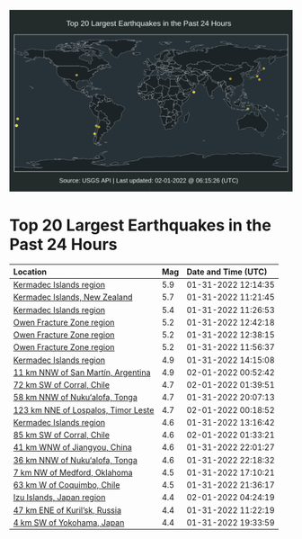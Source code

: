 ![Map](./map.png)

# Top 20 Largest Earthquakes in the Past 24 Hours

| Location | Mag | Date and Time (UTC) |
|:---|:---|:---|
| [Kermadec Islands region](https://earthquake.usgs.gov/earthquakes/eventpage/us7000gglh) | 5.9 | 01-31-2022 12:14:35 |
| [Kermadec Islands, New Zealand](https://earthquake.usgs.gov/earthquakes/eventpage/us7000ggkz) | 5.7 | 01-31-2022 11:21:45 |
| [Kermadec Islands region](https://earthquake.usgs.gov/earthquakes/eventpage/us7000ggl1) | 5.4 | 01-31-2022 11:26:53 |
| [Owen Fracture Zone region](https://earthquake.usgs.gov/earthquakes/eventpage/us7000gglq) | 5.2 | 01-31-2022 12:42:18 |
| [Owen Fracture Zone region](https://earthquake.usgs.gov/earthquakes/eventpage/us7000gglp) | 5.2 | 01-31-2022 12:38:15 |
| [Owen Fracture Zone region](https://earthquake.usgs.gov/earthquakes/eventpage/us7000ggl9) | 5.2 | 01-31-2022 11:56:37 |
| [Kermadec Islands region](https://earthquake.usgs.gov/earthquakes/eventpage/us7000ggmh) | 4.9 | 01-31-2022 14:15:08 |
| [11 km NNW of San Martín, Argentina](https://earthquake.usgs.gov/earthquakes/eventpage/us7000gguj) | 4.9 | 02-01-2022 00:52:42 |
| [72 km SW of Corral, Chile](https://earthquake.usgs.gov/earthquakes/eventpage/us7000gguw) | 4.7 | 02-01-2022 01:39:51 |
| [58 km NNW of Nuku‘alofa, Tonga](https://earthquake.usgs.gov/earthquakes/eventpage/us7000ggus) | 4.7 | 01-31-2022 20:07:13 |
| [123 km NNE of Lospalos, Timor Leste](https://earthquake.usgs.gov/earthquakes/eventpage/us7000ggud) | 4.7 | 02-01-2022 00:18:52 |
| [Kermadec Islands region](https://earthquake.usgs.gov/earthquakes/eventpage/us7000ggm1) | 4.6 | 01-31-2022 13:16:42 |
| [85 km SW of Corral, Chile](https://earthquake.usgs.gov/earthquakes/eventpage/us7000gguu) | 4.6 | 02-01-2022 01:33:21 |
| [41 km WNW of Jiangyou, China](https://earthquake.usgs.gov/earthquakes/eventpage/us7000ggtq) | 4.6 | 01-31-2022 22:01:27 |
| [36 km NNW of Nuku‘alofa, Tonga](https://earthquake.usgs.gov/earthquakes/eventpage/us7000ggux) | 4.6 | 01-31-2022 22:18:32 |
| [7 km NW of Medford, Oklahoma](https://earthquake.usgs.gov/earthquakes/eventpage/ok2022cedc) | 4.5 | 01-31-2022 17:10:21 |
| [63 km W of Coquimbo, Chile](https://earthquake.usgs.gov/earthquakes/eventpage/us7000ggt4) | 4.5 | 01-31-2022 21:36:17 |
| [Izu Islands, Japan region](https://earthquake.usgs.gov/earthquakes/eventpage/us7000ggvv) | 4.4 | 02-01-2022 04:24:19 |
| [47 km ENE of Kuril’sk, Russia](https://earthquake.usgs.gov/earthquakes/eventpage/us7000ggl0) | 4.4 | 01-31-2022 11:22:19 |
| [4 km SW of Yokohama, Japan](https://earthquake.usgs.gov/earthquakes/eventpage/us7000ggs5) | 4.4 | 01-31-2022 19:33:59 |
